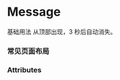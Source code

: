 # Message
基础用法
从顶部出现，3 秒后自动消失。
<ClientOnly>
  <Message-Default></Message-Default>
</ClientOnly>
### 常见页面布局

### Attributes
